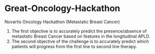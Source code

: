 # Great-Oncology-Hackathon
Novartis Oncology Hackathon (Metastatic Breast Cancer)

1. The first objective is to accurately predict the presence/absence of metastatic Breast Cancer based on features in the longitudinal APLD.
2. The second objective of the challenge is to accurately predict which patients will progress from the first line to second line therapy.
